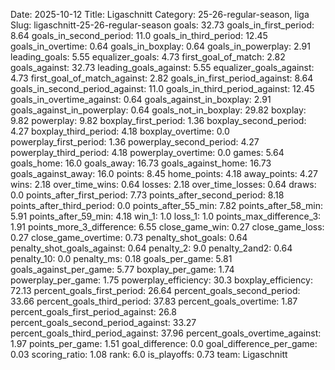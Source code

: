 Date: 2025-10-12
Title: Ligaschnitt
Category: 25-26-regular-season, liga
Slug: ligaschnitt-25-26-regular-season
goals: 32.73
goals_in_first_period: 8.64
goals_in_second_period: 11.0
goals_in_third_period: 12.45
goals_in_overtime: 0.64
goals_in_boxplay: 0.64
goals_in_powerplay: 2.91
leading_goals: 5.55
equalizer_goals: 4.73
first_goal_of_match: 2.82
goals_against: 32.73
leading_goals_against: 5.55
equalizer_goals_against: 4.73
first_goal_of_match_against: 2.82
goals_in_first_period_against: 8.64
goals_in_second_period_against: 11.0
goals_in_third_period_against: 12.45
goals_in_overtime_against: 0.64
goals_against_in_boxplay: 2.91
goals_against_in_powerplay: 0.64
goals_not_in_boxplay: 29.82
boxplay: 9.82
powerplay: 9.82
boxplay_first_period: 1.36
boxplay_second_period: 4.27
boxplay_third_period: 4.18
boxplay_overtime: 0.0
powerplay_first_period: 1.36
powerplay_second_period: 4.27
powerplay_third_period: 4.18
powerplay_overtime: 0.0
games: 5.64
goals_home: 16.0
goals_away: 16.73
goals_against_home: 16.73
goals_against_away: 16.0
points: 8.45
home_points: 4.18
away_points: 4.27
wins: 2.18
over_time_wins: 0.64
losses: 2.18
over_time_losses: 0.64
draws: 0.0
points_after_first_period: 7.73
points_after_second_period: 8.18
points_after_third_period: 0.0
points_after_55_min: 7.82
points_after_58_min: 5.91
points_after_59_min: 4.18
win_1: 1.0
loss_1: 1.0
points_max_difference_3: 1.91
points_more_3_difference: 6.55
close_game_win: 0.27
close_game_loss: 0.27
close_game_overtime: 0.73
penalty_shot_goals: 0.64
penalty_shot_goals_against: 0.64
penalty_2: 9.0
penalty_2and2: 0.64
penalty_10: 0.0
penalty_ms: 0.18
goals_per_game: 5.81
goals_against_per_game: 5.77
boxplay_per_game: 1.74
powerplay_per_game: 1.75
powerplay_efficiency: 30.3
boxplay_efficiency: 72.13
percent_goals_first_period: 26.64
percent_goals_second_period: 33.66
percent_goals_third_period: 37.83
percent_goals_overtime: 1.87
percent_goals_first_period_against: 26.8
percent_goals_second_period_against: 33.27
percent_goals_third_period_against: 37.96
percent_goals_overtime_against: 1.97
points_per_game: 1.51
goal_difference: 0.0
goal_difference_per_game: 0.03
scoring_ratio: 1.08
rank: 6.0
is_playoffs: 0.73
team: Ligaschnitt
